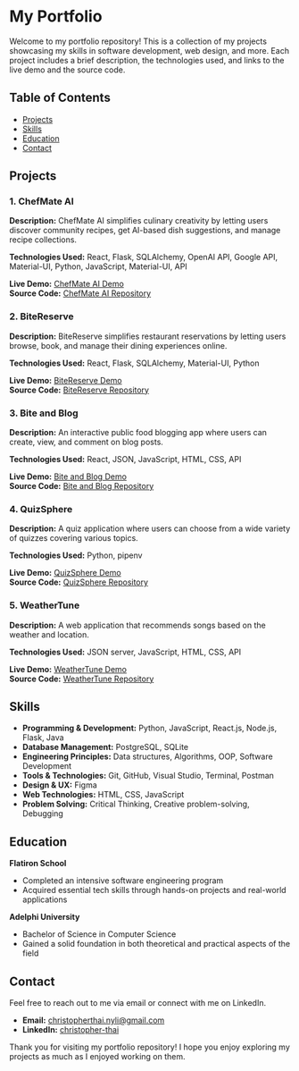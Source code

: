 # My Portfolio

Welcome to my portfolio repository! This is a collection of my projects showcasing my skills in software development, web design, and more. Each project includes a brief description, the technologies used, and links to the live demo and the source code.

## Table of Contents

- [Projects](#projects)
- [Skills](#skills)
- [Education](#education)
- [Contact](#contact)

## Projects

### 1. ChefMate AI

**Description:** ChefMate AI simplifies culinary creativity by letting users discover community recipes, get AI-based dish suggestions, and manage recipe collections.

**Technologies Used:** React, Flask, SQLAlchemy, OpenAI API, Google API, Material-UI, Python, JavaScript, Material-UI, API

**Live Demo:** [ChefMate AI Demo](https://www.loom.com/share/c7efc0edbe1e4608a72ddc42704e2b0b?sid=b7aa1d80-343c-408b-9e6b-cc5ae3abd733)  
**Source Code:** [ChefMate AI Repository](https://github.com/christopherthai/chefmate-ai)

### 2. BiteReserve

**Description:** BiteReserve simplifies restaurant reservations by letting users browse, book, and manage their dining experiences online.

**Technologies Used:** React, Flask, SQLAlchemy, Material-UI, Python

**Live Demo:** [BiteReserve Demo](https://www.loom.com/share/c6193b9425c44bdd88570f82be8c2544?sid=7347ff81-0f6c-4201-b349-a9202940ad83)  
**Source Code:** [BiteReserve Repository](https://github.com/christopherthai/bite-reserve)

### 3. Bite and Blog

**Description:** An interactive public food blogging app where users can create, view, and comment on blog posts.

**Technologies Used:** React, JSON, JavaScript, HTML, CSS, API

**Live Demo:** [Bite and Blog Demo](https://www.loom.com/share/05b7739feda44cfaae30379ae6d15c5d?sid=4422aff3-7dec-4e5f-9c9e-b0ecb0956b56)  
**Source Code:** [Bite and Blog Repository](https://github.com/christopherthai/bite-and-blog)

### 4. QuizSphere

**Description:** A quiz application where users can choose from a wide variety of quizzes covering various topics.

**Technologies Used:** Python, pipenv

**Live Demo:** [QuizSphere Demo](#)  
**Source Code:** [QuizSphere Repository](https://github.com/christopherthai/quiz-sphere)

### 5. WeatherTune

**Description:** A web application that recommends songs based on the weather and location.

**Technologies Used:** JSON server, JavaScript, HTML, CSS, API

**Live Demo:** [WeatherTune Demo](#)  
**Source Code:** [WeatherTune Repository](https://github.com/christopherthai/phase-1-final-project)

## Skills

- **Programming & Development:** Python, JavaScript, React.js, Node.js, Flask, Java
- **Database Management:** PostgreSQL, SQLite
- **Engineering Principles:** Data structures, Algorithms, OOP, Software Development
- **Tools & Technologies:** Git, GitHub, Visual Studio, Terminal, Postman
- **Design & UX:** Figma
- **Web Technologies:** HTML, CSS, JavaScript
- **Problem Solving:** Critical Thinking, Creative problem-solving, Debugging

## Education

**Flatiron School**

- Completed an intensive software engineering program
- Acquired essential tech skills through hands-on projects and real-world applications

**Adelphi University**

- Bachelor of Science in Computer Science
- Gained a solid foundation in both theoretical and practical aspects of the field

## Contact

Feel free to reach out to me via email or connect with me on LinkedIn.

- **Email:** [christopherthai.nyli@gmail.com](mailto:christopherthai.nyli@gmail.com)
- **LinkedIn:** [christopher-thai](https://www.linkedin.com/in/christopher-thai/)

Thank you for visiting my portfolio repository! I hope you enjoy exploring my projects as much as I enjoyed working on them.
